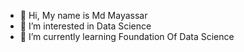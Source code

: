 - 👋 Hi, My name is Md Mayassar
- 👀 I’m interested in Data Science 
- 🌱 I’m currently learning Foundation Of Data Science

<!---
Mayassar007/Mayassar007 is a ✨ special ✨ repository because its `README.md` (this file) appears on your GitHub profile.
You can click the Preview link to take a look at your changes.
--->
